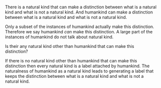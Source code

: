 There is a natural kind that can make a distinction between what is a natural kind and what is not a natural kind. And humankind can make a distinction between what is a natural kind and what is not a natural kind.

Only a subset of the instances of humankind actually make this distinction. Therefore we say humankind _can_ make this distinction. A large part of the instances of humankind do not talk about natural kind.

Is their any natural kind other than humankind that can make this distinction?

If there is no natural kind other than humankind that can make this distinction then every natural kind is a label attached by humankind. The naturalness of humankind as a natural kind leads to generating a label that keeps the distinction between what is a natural kind and what is not a natural kind.
